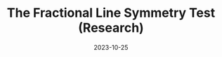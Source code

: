 ---
draft: false
title: The Fractional Line Symmetry Test (Research)
description: "An algorithm for determining poor-quality random data by symmetrically comparing the number of back-to-back bits meeting a certain criteria."
date: 2023-10-25
url: /articles/fls_test
tags: ["Research", "Teamwork", "Mathematics", "Python", "Problem Solving"]
---